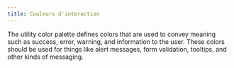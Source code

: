 ```yaml
---
title: Couleurs d'interaction 
---
```


The utility color palette defines colors that are used to convey meaning such as success, error, warning, and information to the user. These colors should be used for things like alert messages, form validation, tooltips, and other kinds of messaging.
